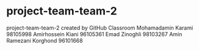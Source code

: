 # project-team-team-2
project-team-team-2 created by GitHub Classroom
Mohamadamin Karami 98105998
Amirhossein Kiani 96105361
Emad Zinoghli   98103267
Amin Ramezani Korghond 96101668
